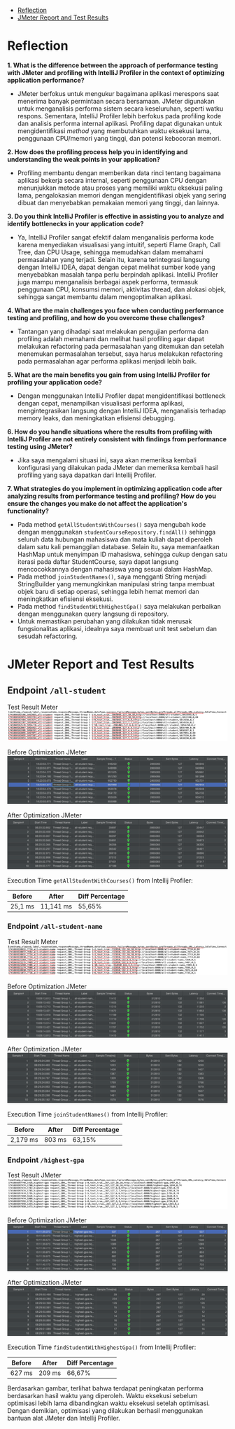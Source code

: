 - [Reflection](#Reflection)
- [JMeter Report and Test Results](#jmeter-report-and-test-results)

# Reflection

**1. What is the difference between the approach of performance testing with JMeter and profiling with IntelliJ Profiler in the context of optimizing application performance?**
- JMeter berfokus untuk mengukur bagaimana aplikasi merespons saat menerima banyak permintaan secara bersamaan. JMeter digunakan untuk menganalisis performa sistem secara keseluruhan, seperti watku respons.
Sementara, IntelliJ Profiler lebih berfokus pada profiling kode dan analisis performa internal aplikasi. Profiling dapat digunakan untuk mengidentifikasi _method_ yang membutuhkan waktu eksekusi lama,
penggunaan CPU/memori yang tinggi, dan potensi kebocoran memori.

**2. How does the profiling process help you in identifying and understanding the weak points in your application?**
- Profiling membantu dengan memberikan data rinci tentang bagaimana aplikasi bekerja secara internal, seperti penggunaan CPU dengan menunjukkan
metode atau proses yang memiliki waktu eksekusi paling lama, pengalokasian memori dengan mengidentifikasi objek yang sering dibuat dan menyebabkan
pemakaian memori yang tinggi, dan lainnya.

**3. Do you think IntelliJ Profiler is effective in assisting you to analyze and identify bottlenecks in your application code?**
- Ya, IntelliJ Profiler sangat efektif dalam menganalisis performa kode karena menyediakan visualisasi yang intuitif, seperti Flame Graph, Call Tree, dan CPU Usage, sehingga memudahkan dalam memahami permasalahan yang terjadi.
Selain itu, karena terintegrasi langsung dengan IntelliJ IDEA, dapat dengan cepat melihat sumber kode yang menyebabkan masalah tanpa perlu berpindah aplikasi.
IntelliJ Profiler juga mampu menganalisis berbagai aspek performa, termasuk penggunaan CPU, konsumsi memori, aktivitas thread, dan alokasi objek, sehingga sangat membantu dalam mengoptimalkan aplikasi.

**4. What are the main challenges you face when conducting performance testing and profiling, and how do you overcome these challenges?**
- Tantangan yang dihadapi saat melakukan pengujian performa dan profiling adalah memahami dan melihat hasil profiling agar dapat melakukan refactoring pada permasalahan yang ditemukan dan setelah menemukan permasalahan
tersebut, saya harus melakukan refactoring pada permasalahan agar performa aplikasi menjadi lebih baik.

**5. What are the main benefits you gain from using IntelliJ Profiler for profiling your application code?**
- Dengan menggunakan IntelliJ Profiler dapat mengidentifikasi bottleneck dengan cepat, menampilkan visualisasi performa aplikasi, mengintegrasikan langsung dengan IntelliJ IDEA, menganalisis terhadap memory leaks, dan 
meningkatkan efisiensi debugging.

**6. How do you handle situations where the results from profiling with IntelliJ Profiler are not entirely consistent with findings from performance testing using JMeter?**
-  Jika saya mengalami situasi ini, saya akan memeriksa kembali konfigurasi yang dilakukan pada JMeter dan memeriksa kembali hasil profiling yang saya dapatkan dari Intellij Profiler.

**7. What strategies do you implement in optimizing application code after analyzing results from performance testing and profiling? How do you ensure the changes you make do not affect the application's functionality?**
- Pada method `getAllStudentsWithCourses()` saya mengubah kode dengan menggunakan `studentCourseRepository.findAll()` sehingga seluruh data hubungan mahasiswa dan mata kuliah
dapat diperoleh dalam satu kali pemanggilan database. Selain itu, saya memanfaatkan HashMap untuk menyimpan ID mahasiswa, sehingga cukup dengan satu iterasi pada daftar StudentCourse, saya dapat langsung
mencocokkannya dengan mahasiswa yang sesuai dalam HashMap.
- Pada method `joinStudentNames()`, saya mengganti String menjadi StringBuilder yang memungkinkan manipulasi string tanpa membuat objek baru di setiap operasi,
sehingga lebih hemat memori dan meningkatkan efisiensi eksekusi.
- Pada method `findStudentWithHighestGpa()` saya melakukan perbaikan dengan menggunakan query langsung di repository.
- Untuk memastikan perubahan yang dilakukan tidak merusak fungsionalitas aplikasi, idealnya saya membuat unit test sebelum dan sesudah refactoring.

# JMeter Report and Test Results
## Endpoint `/all-student`

Test Result Meter
<img src="src/image/test-result-all-student.png" alt="test result all-student">

Before Optimization JMeter
<img src="src/image/jmeter-all-student.png" alt="jmeter all-student">

After Optimization JMeter
<img src="src/image/after-optimize-all-student.png" alt="after optimize all-student"/>

Execution Time `getAllStudentWithCourses()` from Intellij Profiler:

| Before  | After     | Diff Percentage |
|---------|-----------|-----------------|
| 25,1 ms | 11,141 ms | 55,65%          |

### **Endpoint** `/all-student-name`
Test Result Meter
<img src="src/image/test-result-all-student-name.png" alt="test result all-student-name">

Before Optimization JMeter
<img src="src/image/jmeter-all-student-name.png" alt="jmeter all-student-name">

After Optimization JMeter
<img src="src/image/after-optimize-all-student-name.png" alt="after optimize all-student-name"/>

Execution Time `joinStudentNames()` from Intellij Profiler:

| Before   | After  | Diff Percentage |
|----------|--------|-----------------|
| 2,179 ms | 803 ms | 63,15%          |

### **Endpoint** `/highest-gpa`
Test Result JMeter
<img src="src/image/test-result-highest-gpa.png" alt="test result highest-gpa">

Before Optimization JMeter
<img src="src/image/jmeter-highest-gpa.png" alt="jmeter highest-gpa"/>

After Optimization JMeter
<img src="src/image/after-optimize-highest-gpa.png" alt="after optimize highest-gpa"/>

Execution Time `findStudentWithHighestGpa()` from Intellij Profiler:

| Before | After  | Diff Percentage |
|--------|--------|-----------------|
| 627 ms | 209 ms | 66,67%          |

Berdasarkan gambar, terlihat bahwa terdapat peningkatan performa berdasarkan hasil waktu yang diperoleh.
Waktu eksekusi sebelum optimisasi lebih lama dibandingkan waktu eksekusi setelah optimisasi. Dengan demikian, optimisasi yang dilakukan berhasil menggunakan bantuan alat JMeter dan Intellij Profiler.












